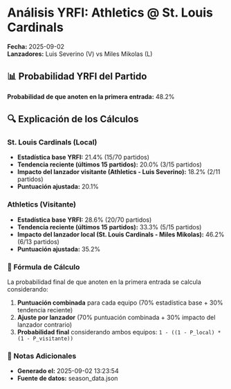 # Análisis YRFI: Athletics @ St. Louis Cardinals

**Fecha:** 2025-09-02  
**Lanzadores:** Luis Severino (V) vs Miles Mikolas (L)

## 📊 Probabilidad YRFI del Partido

**Probabilidad de que anoten en la primera entrada:** 48.2%

## 🔍 Explicación de los Cálculos

### St. Louis Cardinals (Local)
- **Estadística base YRFI:** 21.4% (15/70 partidos)
- **Tendencia reciente (últimos 15 partidos):** 20.0% (3/15 partidos)
- **Impacto del lanzador visitante (Athletics - Luis Severino):** 18.2% (2/11 partidos)
- **Puntuación ajustada:** 20.1%

### Athletics (Visitante)
- **Estadística base YRFI:** 28.6% (20/70 partidos)
- **Tendencia reciente (últimos 15 partidos):** 33.3% (5/15 partidos)
- **Impacto del lanzador local (St. Louis Cardinals - Miles Mikolas):** 46.2% (6/13 partidos)
- **Puntuación ajustada:** 35.2%

### 📝 Fórmula de Cálculo

La probabilidad final de que anoten en la primera entrada se calcula considerando:
1. **Puntuación combinada** para cada equipo (70% estadística base + 30% tendencia reciente)
2. **Ajuste por lanzador** (70% puntuación combinada + 30% impacto del lanzador contrario)
3. **Probabilidad final** considerando ambos equipos: `1 - ((1 - P_local) * (1 - P_visitante))`

### 📌 Notas Adicionales

- **Generado el:** 2025-09-02 13:23:54
- **Fuente de datos:** season_data.json
